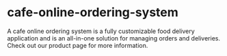 # cafe-online-ordering-system
A cafe online ordering system is a fully customizable food delivery application and is an all-in-one solution for managing orders and deliveries. Check out our product page for more information.
